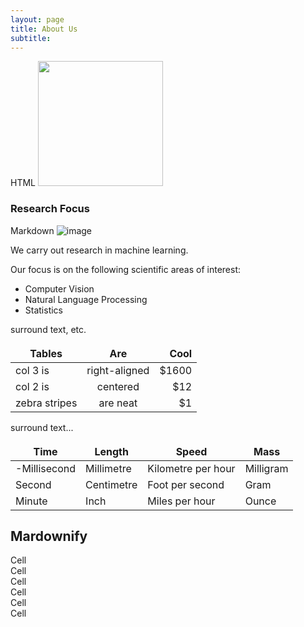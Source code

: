 ```yaml
---
layout: page
title: About Us
subtitle: 
---
```



HTML
<img src="/assets/img/hello_world.jpeg" width = 200 height = 200 >

### Research Focus

Markdown
![image](/assets/img/hello_world.jpeg)

We carry out research in machine learning.

Our focus is on the following scientific areas of interest:

- Computer Vision
- Natural Language Processing 
- Statistics 

surround text, etc.

| Tables        | Are           | Cool  |
| ------------- |:-------------:| -----:|
| col 3 is      | right-aligned | $1600 |
| col 2 is      | centered      |   $12 |
| zebra stripes | are neat      |    $1 |

surround text...

<style>
td, th {
   border: none!important;
}
</style>


| Time         | Length        | Speed              | Mass         |
| ------------ | ------------- | ------------------ | ------------ |
| -Millisecond | Millimetre    | Kilometre per hour | Milligram    |
| Second       | Centimetre    | Foot per second    | Gram         |
| Minute       | Inch          | Miles per hour     | Ounce        |




## Mardownify

<div id="grid-gap">
  <div class="cell">Cell</div>  <div class="cell">Cell</div>
  <div class="cell">Cell</div>  <div class="cell">Cell</div>
  <div class="cell">Cell</div>  <div class="cell">Cell</div>
</div>
